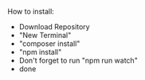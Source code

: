 How to install:

- Download Repository
- "New Terminal"
- "composer install"
- "npm install"
- Don't forget to run "npm run watch"
- done